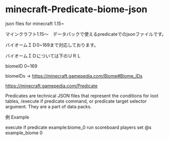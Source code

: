 # minecraft-Predicate-biome-json
json files for minecraft 1.15~

マインクラフト1.15～　データパックで使えるpredicateでのjsonファイルです。


バイオームＩＤ0~169まで対応しております。


バイオームＩＤについては下のＵＲＬ

biomeID 0~169

biomeIDs -> https://minecraft.gamepedia.com/Biome#Biome_IDs

https://minecraft.gamepedia.com/Predicate

Predicates are technical JSON files that represent the conditions for loot tables, /execute if predicate command, or predicate target selector argument. They are a part of data packs.

例 Example

execute if predicate example:biome_0 run scoreboard players set @s example_biome 0
